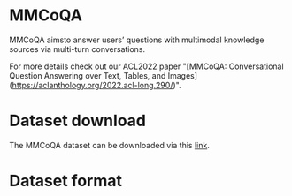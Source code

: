 # MMCoQA
MMCoQA aimsto answer users’ questions with multimodal knowledge sources via multi-turn conversations.

For more details check out our ACL2022 paper "[MMCoQA: Conversational Question Answering over Text, Tables, and Images] (https://aclanthology.org/2022.acl-long.290/)".


# Dataset download
The MMCoQA dataset can be downloaded via this [link](https://drive.google.com/drive/folders/1ErP9sjKYKxP76B18mjAyDnOTPn08emZD?usp=sharing).

# Dataset format
